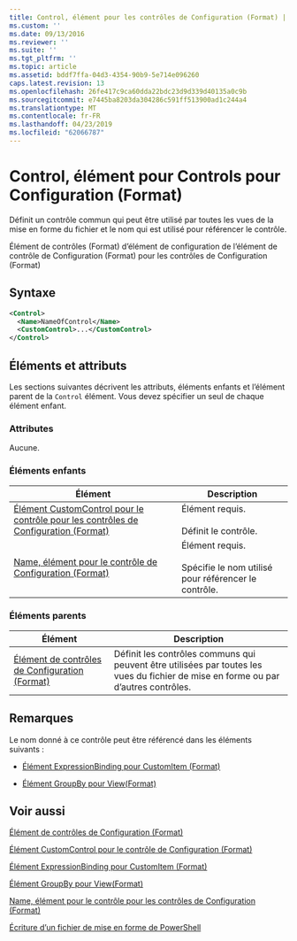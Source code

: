 ```yaml
---
title: Control, élément pour les contrôles de Configuration (Format) | Microsoft Docs
ms.custom: ''
ms.date: 09/13/2016
ms.reviewer: ''
ms.suite: ''
ms.tgt_pltfrm: ''
ms.topic: article
ms.assetid: bddf7ffa-04d3-4354-90b9-5e714e096260
caps.latest.revision: 13
ms.openlocfilehash: 26fe417c9ca60dda22bdc23d9d339d40135a0c9b
ms.sourcegitcommit: e7445ba8203da304286c591ff513900ad1c244a4
ms.translationtype: MT
ms.contentlocale: fr-FR
ms.lasthandoff: 04/23/2019
ms.locfileid: "62066787"
---
```

# <a name="control-element-for-controls-for-configuration-format"></a>Control, élément pour Controls pour Configuration (Format)

Définit un contrôle commun qui peut être utilisé par toutes les vues de la mise en forme du fichier et le nom qui est utilisé pour référencer le contrôle.

Élément de contrôles (Format) d’élément de configuration de l’élément de contrôle de Configuration (Format) pour les contrôles de Configuration (Format)

## <a name="syntax"></a>Syntaxe

```xml
<Control>
  <Name>NameOfControl</Name>
  <CustomControl>...</CustomControl>
</Control>
```

## <a name="attributes-and-elements"></a>Éléments et attributs

Les sections suivantes décrivent les attributs, éléments enfants et l’élément parent de la `Control` élément. Vous devez spécifier un seul de chaque élément enfant.

### <a name="attributes"></a>Attributes

Aucune.

### <a name="child-elements"></a>Éléments enfants

|Élément|Description|
|-------------|-----------------|
|[Élément CustomControl pour le contrôle pour les contrôles de Configuration (Format)](./customcontrol-element-for-control-for-controls-for-configuration-format.md)|Élément requis.<br /><br /> Définit le contrôle.|
|[Name, élément pour le contrôle de Configuration (Format)](./name-element-for-control-for-controls-for-configuration-format.md)|Élément requis.<br /><br /> Spécifie le nom utilisé pour référencer le contrôle.|

### <a name="parent-elements"></a>Éléments parents

|Élément|Description|
|-------------|-----------------|
|[Élément de contrôles de Configuration (Format)](./controls-element-for-configuration-format.md)|Définit les contrôles communs qui peuvent être utilisées par toutes les vues du fichier de mise en forme ou par d’autres contrôles.|

## <a name="remarks"></a>Remarques

Le nom donné à ce contrôle peut être référencé dans les éléments suivants :

- [Élément ExpressionBinding pour CustomItem (Format)](./expressionbinding-element-for-customitem-for-controls-for-configuration-format.md)

- [Élément GroupBy pour View(Format)](./groupby-element-for-view-format.md)

## <a name="see-also"></a>Voir aussi

[Élément de contrôles de Configuration (Format)](./controls-element-for-configuration-format.md)

[Élément CustomControl pour le contrôle de Configuration (Format)](./customcontrol-element-for-control-for-controls-for-configuration-format.md)

[Élément ExpressionBinding pour CustomItem (Format)](./expressionbinding-element-for-customitem-for-controls-for-configuration-format.md)

[Élément GroupBy pour View(Format)](./groupby-element-for-view-format.md)

[Name, élément pour le contrôle pour les contrôles de Configuration (Format)](./name-element-for-control-for-controls-for-configuration-format.md)

[Écriture d’un fichier de mise en forme de PowerShell](./writing-a-powershell-formatting-file.md)
